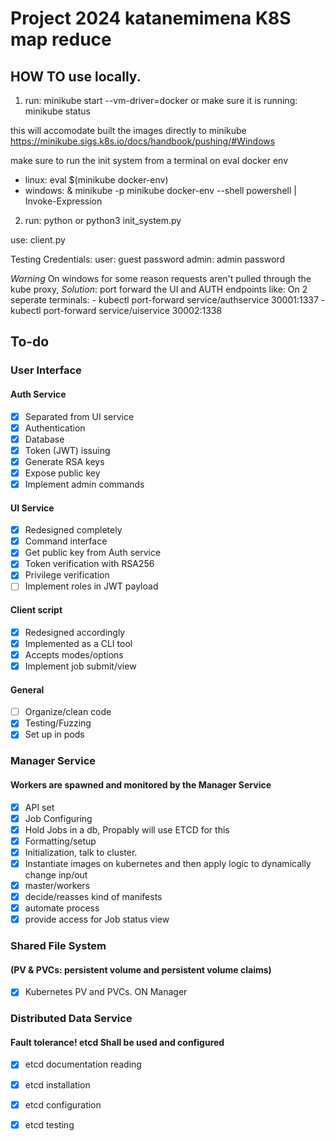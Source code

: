 # Project 2024 katanemimena K8S map reduce


## HOW TO use locally.


1. run: minikube start --vm-driver=docker 
    or make sure it is running: minikube status

this will accomodate built the images directly to minikube
https://minikube.sigs.k8s.io/docs/handbook/pushing/#Windows

make sure to run the init system from a terminal on eval docker env
- linux: eval $(minikube docker-env)
- windows: & minikube -p minikube docker-env --shell powershell | Invoke-Expression



2. run: python or python3 init_system.py

use: client.py 


Testing Credentials:
user: guest password
admin: admin password

*Warning* On windows for some reason requests aren't pulled through the kube proxy, *Solution*: port forward the UI and AUTH endpoints like:
On 2 seperate terminals:
    - kubectl port-forward service/authservice 30001:1337
    - kubectl port-forward service/uiservice 30002:1338








## To-do

### User Interface

#### Auth Service
- [x] Separated from UI service
- [x] Authentication
- [x] Database
- [x] Token (JWT) issuing
- [x] Generate RSA keys
- [x] Expose public key
- [x] Implement admin commands

#### UI Service
- [x] Redesigned completely
- [x] Command interface
- [x] Get public key from Auth service
- [x] Token verification with RSA256
- [x] Privilege verification
- [ ] Implement roles in JWT payload

#### Client script
- [x] Redesigned accordingly
- [x] Implemented as a CLI tool
- [x] Accepts modes/options
- [x] Implement job submit/view

#### General
- [ ] Organize/clean code
- [x] Testing/Fuzzing
- [x] Set up in pods

### Manager Service
#### Workers are spawned and monitored by the Manager Service
- [x] API set
- [x] Job Configuring
- [x] Hold Jobs in a db, Propably will use ETCD for this
- [x] Formatting/setup
- [x] Initialization, talk to cluster.
- [x] Instantiate images on kubernetes and then apply logic to dynamically change inp/out
- [x] master/workers 
- [x] decide/reasses kind of manifests
- [x] automate process
- [x] provide access for Job status view

### Shared File System
#### (PV & PVCs: persistent volume and persistent volume claims)
- [x] Kubernetes PV and PVCs. ON Manager

### Distributed Data Service
#### Fault tolerance! etcd Shall be used and  configured
- [x] etcd documentation reading
- [x] etcd installation
- [x] etcd configuration
- [x] etcd testing
 